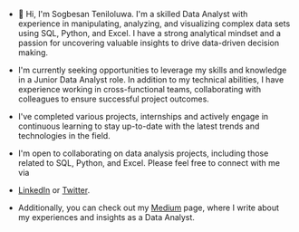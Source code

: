 - 👋 Hi, I'm Sogbesan Teniloluwa. I'm a skilled Data Analyst with experience in manipulating, analyzing, and visualizing complex data sets using SQL, Python, and Excel. I have a strong analytical mindset and a passion for uncovering valuable insights to drive data-driven decision making.

- I'm currently seeking opportunities to leverage my skills and knowledge in a Junior Data Analyst role. In addition to my technical abilities, I have experience working in cross-functional teams, collaborating with colleagues to ensure successful project outcomes.

- I've completed various projects, internships and actively engage in continuous learning to stay up-to-date with the latest trends and technologies in the field.

- I'm open to collaborating on data analysis projects, including those related to SQL, Python, and Excel. Please feel free to connect with me via 
- [LinkedIn](http://linkedin.com/in/sogbesanteni) or [Twitter](https://twitter.com/zezaht).

- Additionally, you can check out my [Medium](https://medium.com/@Teniloluwa_) page, where I write about my experiences and insights as a Data Analyst.
